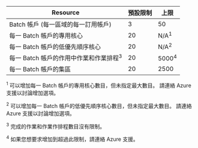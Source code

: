 | **Resource** | **預設限制** | **上限** |
| --- | --- | --- |
| Batch 帳戶 (每一區域的每一訂用帳戶) | 3 |50 |
| 每一 Batch 帳戶的專用核心 | 20 | N/A<sup>1</sup> |
| 每一 Batch 帳戶的低優先順序核心 | 20 | N/A<sup>2</sup> |
| 每一 Batch 帳戶的作用中作業和作業排程<sup>3</sup> | 20 | 5000<sup>4</sup> |
| 每一 Batch 帳戶的集區 | 20 | 2500 |

<sup>1</sup> 可以增加每一 Batch 帳戶的專用核心數目，但未指定最大數目。 請連絡 Azure 支援以討論增加選項。

<sup>2</sup> 可以增加每一 Batch 帳戶的低優先順序核心數目，但未指定最大數目。 請連絡 Azure 支援以討論增加選項。

<sup>3</sup> 完成的作業和作業作排程數目沒有限制。

<sup>4</sup> 如果您想要求增加到超過此限制，請連絡 Azure 支援。
